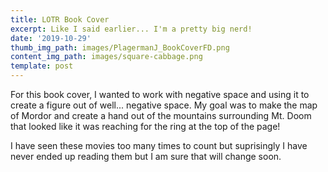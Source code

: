 ```yaml
---
title: LOTR Book Cover
excerpt: Like I said earlier... I'm a pretty big nerd!
date: '2019-10-29'
thumb_img_path: images/PlagermanJ_BookCoverFD.png
content_img_path: images/square-cabbage.png
template: post
---
```

For this book cover, I wanted to work with negative space and using it to create a figure out of well... negative space. My goal was to make the map of Mordor and create a hand out of the mountains surrounding Mt. Doom that looked like it was reaching for the ring at the top of the page!

I have seen these movies too many times to count but suprisingly I have never ended up reading them but I am sure that will change soon.